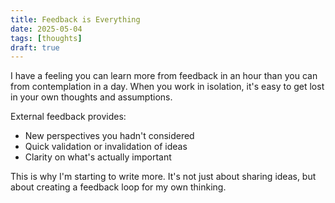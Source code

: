```yaml
---
title: Feedback is Everything
date: 2025-05-04
tags: [thoughts]
draft: true
---
```


I have a feeling you can learn more from feedback in an hour than you can from contemplation in a day. When you work in isolation, it's easy to get lost in your own thoughts and assumptions.

External feedback provides:
- New perspectives you hadn't considered
- Quick validation or invalidation of ideas
- Clarity on what's actually important

This is why I'm starting to write more. It's not just about sharing ideas, but about creating a feedback loop for my own thinking.
